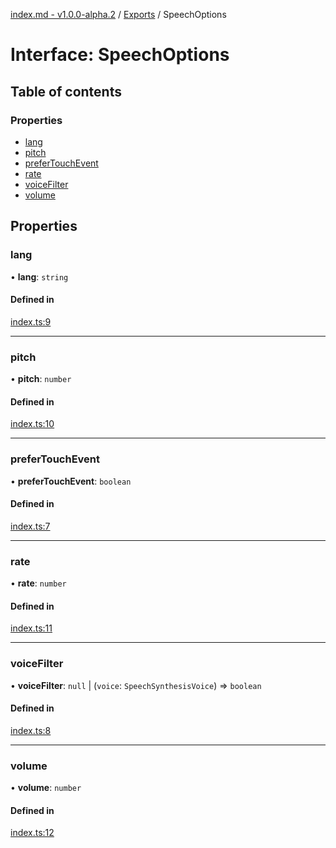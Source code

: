 [index.md - v1.0.0-alpha.2](../README.md) / [Exports](../modules.md) / SpeechOptions

# Interface: SpeechOptions

## Table of contents

### Properties

- [lang](SpeechOptions.md#lang)
- [pitch](SpeechOptions.md#pitch)
- [preferTouchEvent](SpeechOptions.md#prefertouchevent)
- [rate](SpeechOptions.md#rate)
- [voiceFilter](SpeechOptions.md#voicefilter)
- [volume](SpeechOptions.md#volume)

## Properties

### lang

• **lang**: `string`

#### Defined in

[index.ts:9](https://github.com/saqqdy/use-speak/blob/e3c4c20/src/index.ts#L9)

---

### pitch

• **pitch**: `number`

#### Defined in

[index.ts:10](https://github.com/saqqdy/use-speak/blob/e3c4c20/src/index.ts#L10)

---

### preferTouchEvent

• **preferTouchEvent**: `boolean`

#### Defined in

[index.ts:7](https://github.com/saqqdy/use-speak/blob/e3c4c20/src/index.ts#L7)

---

### rate

• **rate**: `number`

#### Defined in

[index.ts:11](https://github.com/saqqdy/use-speak/blob/e3c4c20/src/index.ts#L11)

---

### voiceFilter

• **voiceFilter**: `null` \| (`voice`: `SpeechSynthesisVoice`) => `boolean`

#### Defined in

[index.ts:8](https://github.com/saqqdy/use-speak/blob/e3c4c20/src/index.ts#L8)

---

### volume

• **volume**: `number`

#### Defined in

[index.ts:12](https://github.com/saqqdy/use-speak/blob/e3c4c20/src/index.ts#L12)
